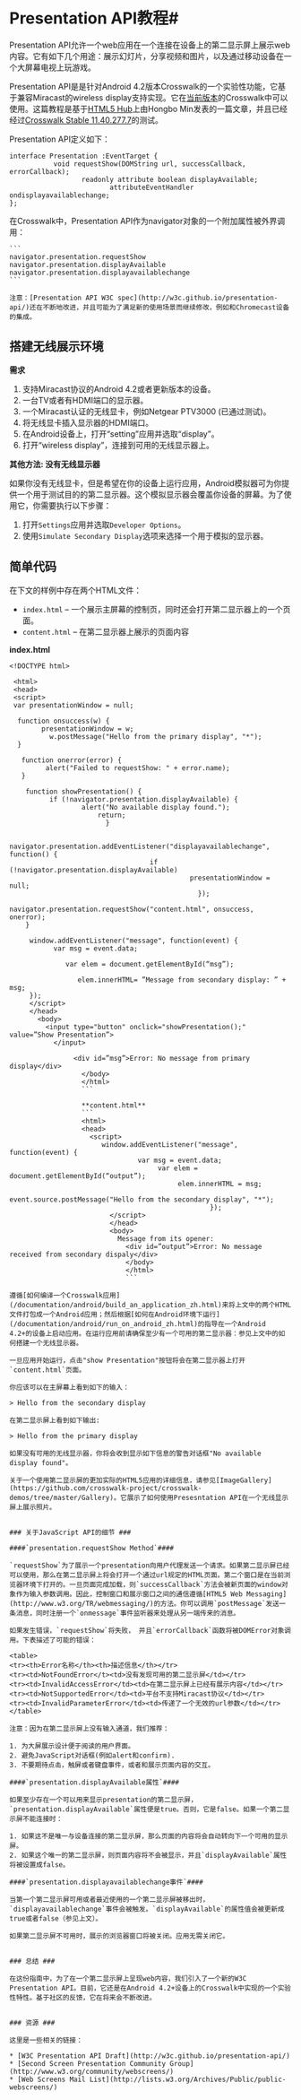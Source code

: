 # Presentation API教程#

Presentation API允许一个web应用在一个连接在设备上的第二显示屏上展示web内容。它有如下几个用途：展示幻灯片，分享视频和图片，以及通过移动设备在一个大屏幕电视上玩游戏。

Presentation API是是针对Android 4.2版本Crosswalk的一个实验性功能，它基于兼容Miracast的wireless display支持实现。它在[当前版本](https://crosswalk-project.org/documentation/downloads.html)的Crosswalk中可以使用。这篇教程是基于[HTML5 Hub](http://html5hub.com/presentation-api-tutorial/)上由Hongbo Min发表的一篇文章，并且已经经过[Crosswalk Stable 11.40.277.7](https://crosswalk-project.org/documentation/downloads.html)的测试。

Presentation API定义如下：

```
interface Presentation :EventTarget {
           void requestShow(DOMString url, successCallback, errorCallback);
                  readonly attribute boolean displayAvailable;
                         attributeEventHandler ondisplayavailablechange;
};
```

在Crosswalk中，Presentation API作为navigator对象的一个附加属性被外界调用： 
    
    ```
    navigator.presentation.requestShow
    navigator.presentation.displayAvailable
    navigator.presentation.displayavailablechange
    ```

    注意：[Presentation API W3C spec](http://w3c.github.io/presentation-api/)还在不断地改进，并且可能为了满足新的使用场景而继续修改，例如和Chromecast设备的集成。

## 搭建无线展示环境 ##

**需求**

1. 支持Miracast协议的Android 4.2或者更新版本的设备。
2. 一台TV或者有HDMI端口的显示器。
3. 一个Miracast认证的无线显卡，例如Netgear PTV3000 (已通过测试)。
4. 将无线显卡插入显示器的HDMI端口。
5. 在Android设备上，打开“setting”应用并选取“display”。
6. 打开“wireless display”，连接到可用的无线显示器上。

**其他方法: 没有无线显示器**

如果你没有无线显卡，但是希望在你的设备上运行应用，Android模拟器可为你提供一个用于测试目的的第二显示器。这个模拟显示器会覆盖你设备的屏幕。为了使用它，你需要执行以下步骤：

1. 打开`Settings`应用并选取`Developer Options`。
2. 使用`Simulate Secondary Display`选项来选择一个用于模拟的显示器。

## 简单代码 ##

在下文的样例中存在两个HTML文件：

 * `index.html` – 一个展示主屏幕的控制页，同时还会打开第二显示器上的一个页面。
 * `content.html` – 在第二显示器上展示的页面内容

  **index.html**
  ```
  <!DOCTYPE html>
   
   <html>
   <head>
   <script>
   var presentationWindow = null;
    
    function onsuccess(w) {
          presentationWindow = w;
            w.postMessage("Hello from the primary display", "*");
    }
     
     function onerror(error) {
           alert("Failed to requestShow: " + error.name);
     }
      
      function showPresentation() {
            if (!navigator.presentation.displayAvailable) {
                    alert("No available display found.");
                        return;
                          }
                           
                             navigator.presentation.addEventListener("displayavailablechange", function() {
                                     if (!navigator.presentation.displayAvailable)
                                               presentationWindow = null;
                                                 });
                               navigator.presentation.requestShow("content.html", onsuccess, onerror);
      }
       
       window.addEventListener("message", function(event) {
             var msg = event.data;
              
                var elem = document.getElementById(“msg”);
                 
                   elem.innerHTML= ”Message from secondary display: ” + msg;
       });
       </script>
       </head>
         <body>
           <input type="button" onclick="showPresentation();" value=”Show Presentation”>
             </input>
                
                  <div id=”msg”>Error: No message from primary display</div>
                    </body>
                    </html>
                    ``` 

                    **content.html**
                    ```
                    <html>
                    <head>
                      <script>
                         window.addEventListener("message", function(event) {
                                  var msg = event.data;
                                       var elem = document.getElementById(“output”);
                                            elem.innerHTML = msg;
                                                 event.source.postMessage("Hello from the secondary display", "*");
                                                    });
                           </script>
                           </head>
                           <body>
                             Message from its opener:
                               <div id=”output”>Error: No message received from secondary dispaly</div>
                               </body>
                               </html>
                               ```

遵循[如何编译一个Crosswalk应用](/documentation/android/build_an_application_zh.html)来将上文中的两个HTML文件打包成一个Android应用；然后根据[如何在Android环境下运行](/documentation/android/run_on_android_zh.html)的指导在一个Android 4.2+的设备上启动应用。在运行应用前请确保至少有一个可用的第二显示器：参见上文中的如何搭建一个无线显示器。

一旦应用开始运行，点击"show Presentation"按钮将会在第二显示器上打开`content.html`页面。

你应该可以在主屏幕上看到如下的输入：

> Hello from the secondary display

在第二显示屏上看到如下输出:

> Hello from the primary display

如果没有可用的无线显示器，你将会收到显示如下信息的警告对话框"No available display found"。

关于一个使用第二显示屏的更加实际的HTML5应用的详细信息，请参见[ImageGallery](https://github.com/crosswalk-project/crosswalk-demos/tree/master/Gallery)。它展示了如何使用Presesntation API在一个无线显示屏上展示照片。


### 关于JavaScript API的细节 ###

####`presentation.requestShow Method`####

`requestShow`为了展示一个presentation向用户代理发送一个请求。如果第二显示屏已经可以使用，那么在第二显示屏上将会打开一个通过url规定的HTML页面。第二个窗口是在当前浏览器环境下打开的。一旦页面完成加载，则`successCallback`方法会被新页面的window对象作为输入参数调用。因此，控制窗口和展示窗口之间的通信遵循[HTML5 Web Messaging](http://www.w3.org/TR/webmessaging/)的方法。你可以调用`postMessage`发送一条消息，同时注册一个`onmessage`事件监听器来处理从另一端传来的消息。

如果发生错误，`requestShow`将失败， 并且`errorCallback`函数将被DOMError对象调用。下表描述了可能的错误：

<table>
<tr><th>Error名称</th><th>描述信息</th></tr>
<tr><td>NotFoundError</t><td>没有发现可用的第二显示屏</td></tr>
<tr><td>InvalidAccessError</td><td>在第二显示屏上已经有展示内容</td></tr>
<tr><td>NotSupportedError</td><td>平台不支持Miracast协议</td></tr>
<tr><td>InvalidParameterError</td><td>传递了一个无效的url参数</td></tr>
</table>

注意：因为在第二显示屏上没有输入通道，我们推荐：

1. 为大屏展示设计便于阅读的用户界面。
2. 避免JavaScript对话框(例如alert和confirm).
3. 不要期待点击，触屏或者键盘事件，或者和展示页面内容的交互。

####`presentation.displayAvailable属性`####

如果至少存在一个可以用来显示presentation的第二显示屏，`presentation.displayAvailable`属性便是true。否则，它是false。如果一个第二显示屏不能连接时：

1. 如果这不是唯一与设备连接的第二显示屏，那么页面的内容将会自动转向下一个可用的显示屏。
2. 如果这个唯一的第二显示屏，则页面内容将不会被显示，并且`displayAvailable`属性将被设置成false。

####`presentation.displayavailablechange事件`####

当第一个第二显示屏可用或者最近使用的一个第二显示屏被移出时，`displayavailablechange`事件会被触发。`displayAvailable`的属性值会被更新成true或者false（参见上文）。

如果第二显示屏不可用时，展示的浏览器窗口将被关闭。应用无需关闭它。


### 总结 ###

在这份指南中，为了在一个第二显示屏上呈现web内容，我们引入了一个新的W3C Presentation API。目前，它还是在Android 4.2+设备上的Crosswalk中实现的一个实验性特性。基于社区的反馈，它在将来会不断改进。


### 资源 ###

这里是一些相关的链接：

* [W3C Presentation API Draft](http://w3c.github.io/presentation-api/)
* [Second Screen Presentation Community Group](http://www.w3.org/community/webscreens/)
* [Web Screens Mail List](http://lists.w3.org/Archives/Public/public-webscreens/)
